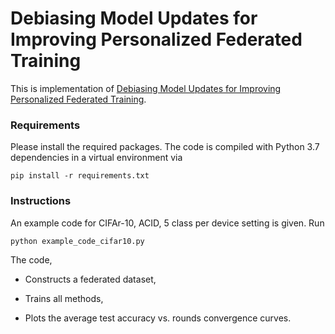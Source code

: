# Debiasing Model Updates for Improving Personalized Federated Training

This is implementation of [Debiasing Model Updates for Improving Personalized Federated Training](https://icml.cc/Conferences/2021/AcceptedPapersInitial).

### Requirements

Please install the required packages. The code is compiled with Python 3.7 dependencies in a virtual environment via

```pip install -r requirements.txt```

### Instructions

An example code for CIFAr-10, ACID, 5 class per device setting is given. Run

```python example_code_cifar10.py```

The code,

- Constructs a federated dataset,

- Trains all methods,

- Plots the average test accuracy vs. rounds convergence curves.